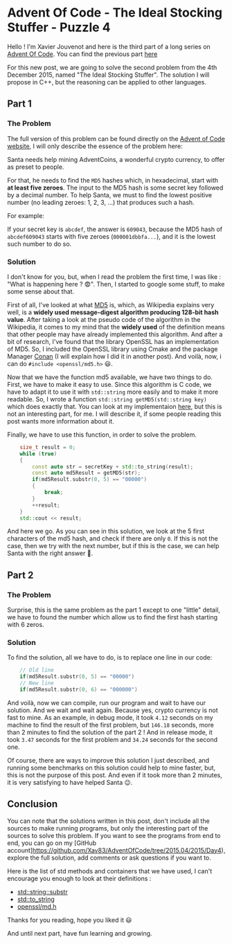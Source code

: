 # Advent Of Code - The Ideal Stocking Stuffer - Puzzle 4

Hello ! I'm Xavier Jouvenot and here is the third part of a long series on [Advent Of Code](https://adventofcode.com). You can find the previous part [here](2019-06-14-AdventOfCode2015-Day3-Perfectly-Spherical-Houses-in-A-Vacuum.md)

For this new post, we are going to solve the second problem from the 4th December 2015, named "The Ideal Stocking Stuffer".
The solution I will propose in C++, but the reasoning can be applied to other languages.

## Part 1

### The Problem

The full version of this problem can be found directly on the [Advent of Code website](https://adventofcode.com/2015/day/4), I will only describe the essence of the problem here:

Santa needs help mining AdventCoins, a wonderful crypto currency, to offer as preset to people.

For that, he needs to find the `MD5` hashes which, in hexadecimal, start with **at least five zeroes**. The input to the MD5 hash is some secret key followed by a decimal number. To help Santa, we must to find the lowest positive number (no leading zeroes: 1, 2, 3, ...) that produces such a hash.

For example:

If your secret key is `abcdef`, the answer is `609043`, because the MD5 hash of `abcdef609043` starts with five zeroes (`000001dbbfa...`), and it is the lowest such number to do so.

### Solution

I don't know for you, but, when I read the problem the first time, I was like : "What is happening here ? 😨". Then, I started to google some stuff, to make some sense about that.

First of all, I've looked at what [MD5](https://en.wikipedia.org/wiki/MD5) is, which, as Wikipedia explains very well, is a **widely used message-digest algorithm producing 128-bit hash value**.
After taking a look at the pseudo code of the algorithm in the Wikipedia, it comes to my mind that the **widely used** of the definition means that other people may have already implemented this algorithm. And after a bit of research, I've found that the library OpenSSL has an implementation of MD5. So, I included the OpenSSL library using Cmake and the package Manager [Conan](https://conan.io/) (I will explain how I did it in another post). And voilà, now, i can do `#include <openssl/md5.h>` 😃.

Now that we have the function md5 available, we have two things to do.
First, we have to make it easy to use. Since this algorithm is C code, we have to adapt it to use it with `std::string` more easily and to make it more readable.
So, I wrote a function `std::string getMD5(std::string key)` which does exactly that. You can look at my implementaion [here](TODO), but this is not an interesting part, for me. I will describe it, if some people reading this post wants more information about it.

Finally, we have to use this function, in order to solve the problem.

```c++
    size_t result = 0;
    while (true)
    {
        const auto str = secretKey + std::to_string(result);
        const auto md5Result = getMD5(str);
        if(md5Result.substr(0, 5) == "00000")
        {
            break;
        }
        ++result;
    }
    std::cout << result;
```

And here we go. As you can see in this solution, we look at the 5 first characters of the md5 hash, and check if there are only `0`. If this is not the case, then we try with the next number, but if this is the case, we can help Santa with the right answer 🎅.

## Part 2

### The Problem

Surprise, this is the same problem as the part 1 except to one "little" detail, we have to found the number which allow us to find the first hash starting with 6 zeros.

### Solution

To find the solution, all we have to do, is to replace one line in our code:
```c++
    // Old line
    if(md5Result.substr(0, 5) == "00000")
    // New line
    if(md5Result.substr(0, 6) == "000000")
```

And voilà, now we can compile, run our program and wait to have our solution. And we wait and wait again. Because yes, crypto currency is not fast to mine. As an example, in debug mode, it took `4.12` seconds on my machine to find the result of the first problem, but `146.18` seconds, more than 2 minutes to find the solution of the part 2 !
And in release mode, it took `3.47` seconds for the first problem and `34.24` seconds for the second one.

Of course, there are ways to improve this solution I just described, and running some benchmarks on this solution could help to mine faster, but, this is not the purpose of this post.
And even if it took more than 2 minutes, it is very satisfying to have helped Santa 😉.

## Conclusion

You can note that the solutions written in this post, don't include all the sources to make running programs, but only the interesting part of the sources to solve this problem.
If you want to see the programs from end to end, you can go on my [GitHub account]https://github.com/Xav83/AdventOfCode/tree/2015.04/2015/Day4), explore the full solution, add comments or ask questions if you want to.

Here is the list of std methods and containers that we have used, I can't encourage you enough to look at their definitions :

- [std::string::substr](https://en.cppreference.com/w/cpp/container/vector)
- [std::to_string](https://en.cppreference.com/w/cpp/algorithm/sort)
- [openssl/md.h](https://www.openssl.org/docs/man1.0.2/man3/MD5.html)

Thanks for you reading, hope you liked it 😃

And until next part, have fun learning and growing.
